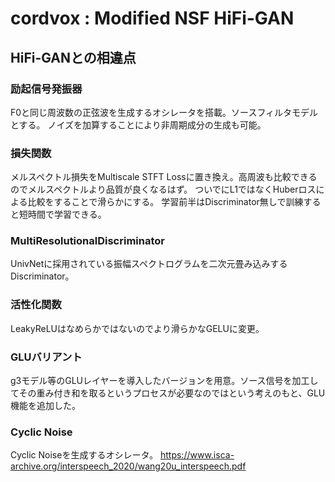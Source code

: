 # cordvox : Modified NSF HiFi-GAN

## HiFi-GANとの相違点
### 励起信号発振器
F0と同じ周波数の正弦波を生成するオシレータを搭載。ソースフィルタモデルとする。
ノイズを加算することにより非周期成分の生成も可能。

### 損失関数
メルスペクトル損失をMultiscale STFT Lossに置き換え。高周波も比較できるのでメルスペクトルより品質が良くなるはず。
ついでにL1ではなくHuberロスによる比較をすることで滑らかにする。
学習前半はDiscriminator無しで訓練すると短時間で学習できる。

### MultiResolutionalDiscriminator
UnivNetに採用されている振幅スペクトログラムを二次元畳み込みするDiscriminator。

### 活性化関数
LeakyReLUはなめらかではないのでより滑らかなGELUに変更。

### GLUバリアント
g3モデル等のGLUレイヤーを導入したバージョンを用意。ソース信号を加工してその重み付き和を取るというプロセスが必要なのではという考えのもと、GLU機能を追加した。


### Cyclic Noise
Cyclic Noiseを生成するオシレータ。
https://www.isca-archive.org/interspeech_2020/wang20u_interspeech.pdf